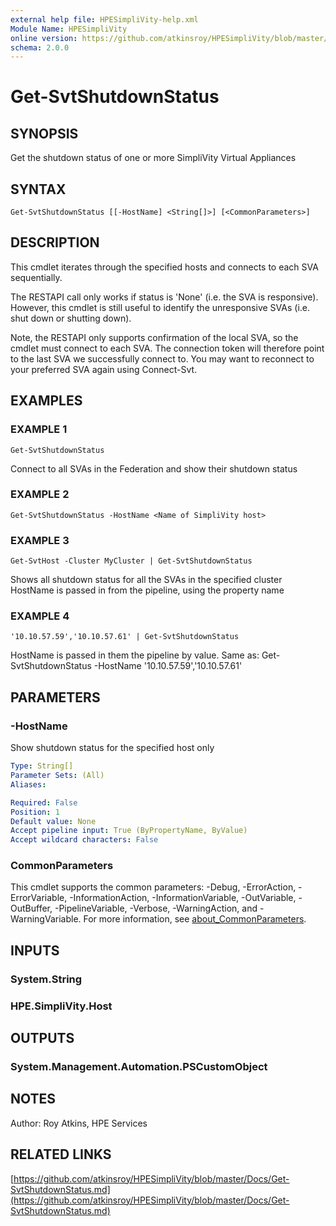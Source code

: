 ```yaml
---
external help file: HPESimpliVity-help.xml
Module Name: HPESimpliVity
online version: https://github.com/atkinsroy/HPESimpliVity/blob/master/Docs/Get-SvtShutdownStatus.md
schema: 2.0.0
---
```


# Get-SvtShutdownStatus

## SYNOPSIS
Get the shutdown status of one or more SimpliVity Virtual Appliances

## SYNTAX

```
Get-SvtShutdownStatus [[-HostName] <String[]>] [<CommonParameters>]
```

## DESCRIPTION
This cmdlet iterates through the specified hosts and connects to each SVA sequentially.

The RESTAPI call only works if status is 'None' (i.e.
the SVA is responsive).
However, this cmdlet is
still useful to identify the unresponsive SVAs (i.e.
shut down or shutting down).

Note, the RESTAPI only supports confirmation of the local SVA, so the cmdlet must connect to each SVA.
The connection token will therefore point to the last SVA we successfully connect to.
You may want to
reconnect to your preferred SVA again using Connect-Svt.

## EXAMPLES

### EXAMPLE 1
```
Get-SvtShutdownStatus
```

Connect to all SVAs in the Federation and show their shutdown status

### EXAMPLE 2
```
Get-SvtShutdownStatus -HostName <Name of SimpliVity host>
```

### EXAMPLE 3
```
Get-SvtHost -Cluster MyCluster | Get-SvtShutdownStatus
```

Shows all shutdown status for all the SVAs in the specified cluster
HostName is passed in from the pipeline, using the property name

### EXAMPLE 4
```
'10.10.57.59','10.10.57.61' | Get-SvtShutdownStatus
```

HostName is passed in them the pipeline by value.
Same as:
Get-SvtShutdownStatus -HostName '10.10.57.59','10.10.57.61'

## PARAMETERS

### -HostName
Show shutdown status for the specified host only

```yaml
Type: String[]
Parameter Sets: (All)
Aliases:

Required: False
Position: 1
Default value: None
Accept pipeline input: True (ByPropertyName, ByValue)
Accept wildcard characters: False
```

### CommonParameters
This cmdlet supports the common parameters: -Debug, -ErrorAction, -ErrorVariable, -InformationAction, -InformationVariable, -OutVariable, -OutBuffer, -PipelineVariable, -Verbose, -WarningAction, and -WarningVariable. For more information, see [about_CommonParameters](http://go.microsoft.com/fwlink/?LinkID=113216).

## INPUTS

### System.String
### HPE.SimpliVity.Host
## OUTPUTS

### System.Management.Automation.PSCustomObject
## NOTES
Author: Roy Atkins, HPE Services

## RELATED LINKS

[https://github.com/atkinsroy/HPESimpliVity/blob/master/Docs/Get-SvtShutdownStatus.md](https://github.com/atkinsroy/HPESimpliVity/blob/master/Docs/Get-SvtShutdownStatus.md)

